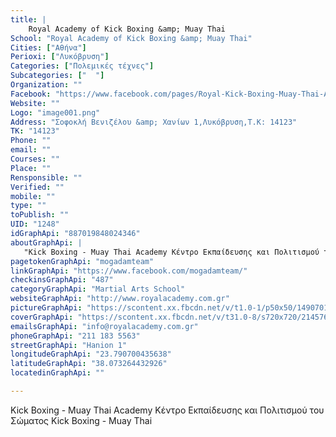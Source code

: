 ```yaml
---
title: |
    Royal Academy of Kick Boxing &amp; Muay Thai
School: "Royal Academy of Kick Boxing &amp; Muay Thai"
Cities: ["Αθήνα"]
Perioxi: ["Λυκόβρυση"]
Categories: ["Πολεμικές τέχνες"]
Subcategories: ["  "]
Organization: ""
Facebook: "https://www.facebook.com/pages/Royal-Kick-Boxing-Muay-Thai-Academy/887019848024346"
Website: ""
Logo: "image001.png"
Address: "Σοφοκλή Bενιζέλου &amp; Χανίων 1,Λυκόβρυση,Τ.Κ: 14123"
TK: "14123"
Phone: ""
email: ""
Courses: ""
Place: ""
Rensponsible: ""
Verified: ""
mobile: ""
type: ""
toPublish: ""
UID: "1248"
idGraphApi: "887019848024346"
aboutGraphApi: | 
   "Kick Boxing - Muay Thai Academy Κέντρο Εκπαίδευσης και Πολιτισμού του Σώματος Kick Boxing - Muay Thai"
pagetokenGraphApi: "mogadamteam"
linkGraphApi: "https://www.facebook.com/mogadamteam/"
checkinsGraphApi: "487"
categoryGraphApi: "Martial Arts School"
websiteGraphApi: "http://www.royalacademy.com.gr"
pictureGraphApi: "https://scontent.xx.fbcdn.net/v/t1.0-1/p50x50/14907017_1285323734860620_1839317244782591413_n.jpg?oh=14a3437703967e96a708244af5c3ae8c&amp;oe=5B473E7C"
coverGraphApi: "https://scontent.xx.fbcdn.net/v/t31.0-8/s720x720/21457612_1590672194325771_4132070929758423123_o.jpg?oh=19522551a81502b1b3c6e8c8aa1f752a&amp;oe=5B3AD2C5"
emailsGraphApi: "info@royalacademy.com.gr"
phoneGraphApi: "211 183 5563"
streetGraphApi: "Hanion 1"
longitudeGraphApi: "23.790700435638"
latitudeGraphApi: "38.073264432926"
locatedinGraphApi: ""

---
```


Kick Boxing - Muay Thai Academy Κέντρο Εκπαίδευσης και Πολιτισμού του Σώματος Kick Boxing - Muay Thai

